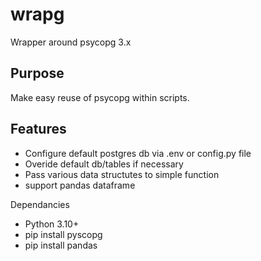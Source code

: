 # wrapg

Wrapper around psycopg 3.x

## Purpose
Make easy reuse of psycopg within scripts.

## Features
* Configure default postgres db via .env or config.py file
* Overide default db/tables if necessary
* Pass various data structutes to simple function
* support pandas dataframe

Dependancies
* Python 3.10+
* pip install pyscopg
* pip install pandas



